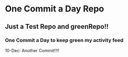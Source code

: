 # One Commit a Day Repo
## Just a Test Repo and greenRepo!!
### One Commit a Day to keep green my activity feed 

10-Dec: Another Commit!!!!